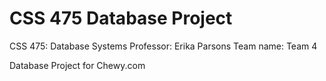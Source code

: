 # CSS 475 Database Project
CSS 475: Database Systems
Professor: Erika Parsons
Team name: Team 4

Database Project for Chewy.com

